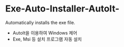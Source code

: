 # Exe-Auto-Installer-AutoIt-
Automatically installs the exe file.

- AutoIt을 이용하여 Windows 제어
- Exe, Msi 등 설치 프로그램 자동 설치
